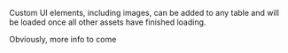 Custom UI elements, including images, can be added to any table and will be loaded once all other assets have finished loading.

Obviously, more info to come
